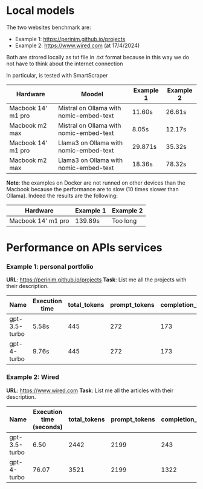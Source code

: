 # Local models
The two websites benchmark are:
- Example 1:  https://perinim.github.io/projects
- Example 2: https://www.wired.com (at 17/4/2024)

Both are strored locally as txt file in .txt format  because in this way we do not have to think about the internet connection

In particular, is tested with SmartScraper

| Hardware           | Moodel                                  | Example 1 | Example 2 |
| ------------------ | --------------------------------------- | --------- | --------- |
| Macbook 14' m1 pro | Mistral on Ollama with nomic-embed-text | 11.60s    | 26.61s    |
| Macbook m2 max     | Mistral on Ollama with nomic-embed-text | 8.05s     | 12.17s    |
| Macbook 14' m1 pro | Llama3 on Ollama with nomic-embed-text  | 29.871s   | 35.32s    |
| Macbook m2 max     | Llama3 on Ollama with nomic-embed-text  | 18.36s    | 78.32s    |


**Note**: the examples on Docker are not runned on other devices than the Macbook because the performance are to slow (10 times slower than Ollama). Indeed the results are the following:

| Hardware           | Example 1 | Example 2 |
| ------------------ | --------- | --------- |
| Macbook 14' m1 pro | 139.89s   | Too long  |
# Performance on APIs services
### Example 1: personal portfolio 
**URL**: https://perinim.github.io/projects
**Task**: List me all the projects with their description.

| Name                | Execution time | total_tokens | prompt_tokens | completion_tokens | successful_requests | total_cost_USD |
| ------------------- | ---------------| ------------ | ------------- | ----------------- | ------------------- | -------------- |
| gpt-3.5-turbo       | 5.58s          | 445          | 272           | 173               | 1                   | 0.000754       |
| gpt-4-turbo         | 9.76s          | 445          | 272           | 173               | 1                   | 0.00791        |

### Example 2: Wired
**URL**: https://www.wired.com
**Task**: List me all the articles with their description.

| Name                | Execution time (seconds) | total_tokens | prompt_tokens | completion_tokens | successful_requests | total_cost_USD |
| ------------------- | ------------------------ | ------------ | ------------- | ----------------- | ------------------- | -------------- |
| gpt-3.5-turbo       | 6.50                     | 2442         | 2199          | 243               | 1                   | 0.003784       |
| gpt-4-turbo         | 76.07                    | 3521         | 2199          | 1322              | 1                   | 0.06165        |

